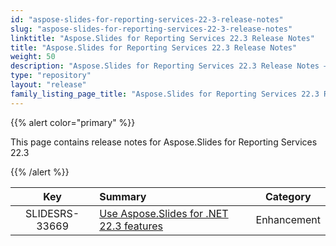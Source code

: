 ```yaml
---
id: "aspose-slides-for-reporting-services-22-3-release-notes"
slug: "aspose-slides-for-reporting-services-22-3-release-notes"
linktitle: "Aspose.Slides for Reporting Services 22.3 Release Notes"
title: "Aspose.Slides for Reporting Services 22.3 Release Notes"
weight: 50
description: "Aspose.Slides for Reporting Services 22.3 Release Notes – the latest updates and fixes."
type: "repository"
layout: "release"
family_listing_page_title: "Aspose.Slides for Reporting Services 22.3 Release Notes"
---
```


{{% alert color="primary" %}} 

This page contains release notes for Aspose.Slides for Reporting Services 22.3

{{% /alert %}} 

|**Key** |**Summary** |**Category** |
| :-: | :- | :-: |
|SLIDESRS-33669|[Use Aspose.Slides for .NET 22.3 features](/slides/net/release-notes/2022/aspose-slides-for-net-22-3-release-notes/)|Enhancement|
